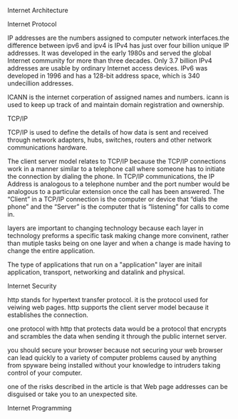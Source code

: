 Internet  Architecture 

Internet Protocol

 IP addresses are the numbers assigned to computer network interfaces.the difference between ipv6 and ipv4 is IPv4 has just over four billion unique IP addresses. It was developed in the early 1980s and served the global Internet community for more than three decades. Only 3.7 billion IPv4 addresses are usable by ordinary Internet access devices. IPv6 was developed in 1996 and has a 128-bit address space, which is 340 undecillion addresses.
 
ICANN is the internet corperation of assigned names and numbers. icann is used to keep up track of and maintain domain registration and ownership.
 
 TCP/IP
 
TCP/IP is used to define the details of how data is sent and received through network adapters, hubs, switches, routers and other network communications hardware. 
 
 The client server model relates to TCP/IP because the TCP/IP connections work in a manner similar to a telephone call where someone has to initiate the connection by dialing the phone. In TCP/IP communications, the IP Address is analogous to a telephone number and the port number would be analogous to a particular extension once the call has been answered.  The “Client” in a TCP/IP connection is the computer or device that “dials the phone” and the “Server” is the computer that is “listening” for calls to come in.
 
 layers are important to changing technology because each layer in technology preforms a specific task making change more convinent, rather than mutiple tasks being on one layer and when a change is made having to change the entire application.
 
 The type of applications that run on a "application" layer are initail application, transport, networking and datalink and physical.
 
 Internet Security
 
 http stands for hypertext transfer protocol. it is the protocol used for veiwing web pages. http supports the client server model because it establishes the connection.
 
 one protocol with http that protects data would be a protocol that encrypts and scrambles the data when sending it through the public internet server.
 
 you should secure your browser because not securing your web browser can lead quickly to a variety of computer problems caused by anything from spyware being installed without your knowledge to intruders taking control of your computer.
 
 one of the risks described in the article is that Web page addresses can be disguised or take you to an unexpected site.
 
  Internet Programming 
